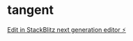 # tangent

[Edit in StackBlitz next generation editor ⚡️](https://stackblitz.com/~/github.com/tamzid10001/tangent)